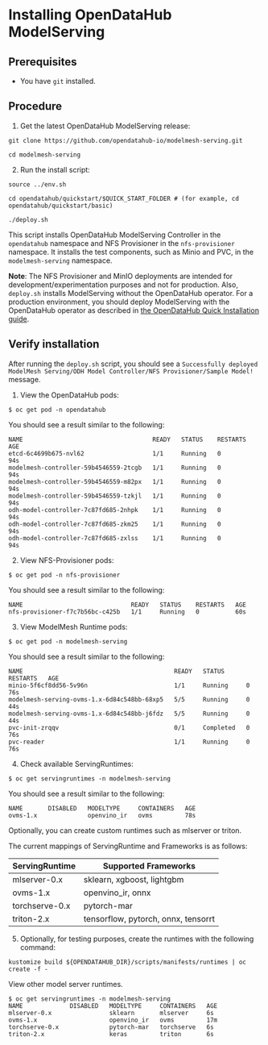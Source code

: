 # Installing OpenDataHub ModelServing

## Prerequisites

- You have `git` installed.

## Procedure

1. Get the latest OpenDataHub ModelServing release:

~~~
git clone https://github.com/opendatahub-io/modelmesh-serving.git

cd modelmesh-serving
~~~

2. Run the install script:

~~~
source ../env.sh

cd opendatahub/quickstart/$QUICK_START_FOLDER # (for example, cd opendatahub/quickstart/basic)

./deploy.sh
~~~

This script installs OpenDataHub ModelServing Controller in the `opendatahub` namespace and NFS Provisioner in the `nfs-provisioner` namespace. It installs the test components, such as Minio and PVC, in the `modelmesh-serving` namespace. 

**Note**: The NFS Provisioner and MinIO deployments are intended for development/experimentation purposes and not for production. Also, `deploy.sh` installs ModelServing without the OpenDataHub operator. For a production environment, you should deploy ModelServing with the OpenDataHub operator as described in [the OpenDataHub Quick Installation guide](http://opendatahub.io/docs/getting-started/quick-installation.html).

## Verify installation

After running the `deploy.sh` script, you should see a `Successfully deployed ModelMesh Serving/ODH Model Controller/NFS Provisioner/Sample Model!` message.

1. View the OpenDataHub pods:
~~~
$ oc get pod -n opendatahub
~~~

You should see a result similar to the following:

~~~
NAME                                    READY   STATUS    RESTARTS   AGE
etcd-6c4699b675-nvl62                   1/1     Running   0          94s
modelmesh-controller-59b4546559-2tcgb   1/1     Running   0          94s
modelmesh-controller-59b4546559-m82px   1/1     Running   0          94s
modelmesh-controller-59b4546559-tzkjl   1/1     Running   0          94s
odh-model-controller-7c87fd685-2nhpk    1/1     Running   0          94s
odh-model-controller-7c87fd685-zkm25    1/1     Running   0          94s
odh-model-controller-7c87fd685-zxlss    1/1     Running   0          94s
~~~

2. View NFS-Provisioner pods:
~~~
$ oc get pod -n nfs-provisioner
~~~
You should see a result similar to the following:

~~~
NAME                              READY   STATUS    RESTARTS   AGE
nfs-provisioner-f7c7b56bc-c425b   1/1     Running   0          60s
~~~

3. View ModelMesh Runtime pods:

~~~
$ oc get pod -n modelmesh-serving
~~~

You should see a result similar to the following:

~~~
NAME                                          READY   STATUS      RESTARTS   AGE
minio-5f6cf8dd56-5v96n                        1/1     Running     0          76s
modelmesh-serving-ovms-1.x-6d84c548bb-68xp5   5/5     Running     0          44s
modelmesh-serving-ovms-1.x-6d84c548bb-j6fdz   5/5     Running     0          44s
pvc-init-zrqqv                                0/1     Completed   0          76s
pvc-reader                                    1/1     Running     0          76s
~~~

4. Check available ServingRuntimes:
~~~
$ oc get servingruntimes -n modelmesh-serving
~~~

You should see a result similar to the following:

~~~
NAME       DISABLED   MODELTYPE     CONTAINERS   AGE
ovms-1.x              openvino_ir   ovms         78s
~~~

Optionally, you can create custom runtimes such as mlserver or triton. 

The current mappings of ServingRuntime and Frameworks is as follows:

| ServingRuntime | Supported Frameworks                |
| -------------- | ----------------------------------- |
| mlserver-0.x   | sklearn, xgboost, lightgbm          |
| ovms-1.x       | openvino_ir, onnx                   |
| torchserve-0.x | pytorch-mar                         |
| triton-2.x     | tensorflow, pytorch, onnx, tensorrt |

5. Optionally, for testing purposes, create the runtimes with the following command:
~~~
kustomize build ${OPENDATAHUB_DIR}/scripts/manifests/runtimes | oc create -f -
~~~

View other model server runtimes.
~~~
$ oc get servingruntimes -n modelmesh-serving
NAME             DISABLED   MODELTYPE     CONTAINERS   AGE
mlserver-0.x                sklearn       mlserver     6s
ovms-1.x                    openvino_ir   ovms         17m
torchserve-0.x              pytorch-mar   torchserve   6s
triton-2.x                  keras         triton       6s
~~~

